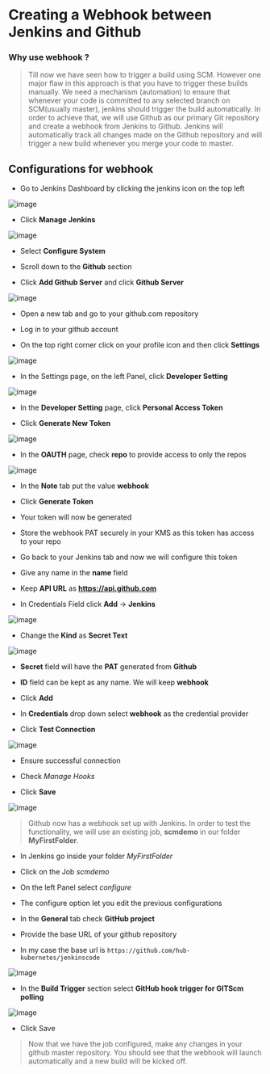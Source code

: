 # Creating a Webhook between Jenkins and Github

### Why use webhook ? 

> Till now we have seen how to trigger a build using SCM. However one major flaw in this approach is that you have to trigger these builds manually. We need a mechanism (automation) to ensure that whenever your code is committed to any selected branch on SCM(usually master), jenkins should trigger the build automatically. In order to achieve that, we will use Github as our primary Git repository and create a webhook from Jenkins to Github. Jenkins will automatically track all changes made on the Github repository and will trigger a new build whenever you merge your code to master. 

## Configurations for webhook 

* Go to Jenkins Dashboard by clicking the jenkins icon on the top left 

![image](https://user-images.githubusercontent.com/44743158/63161808-9a418000-c03e-11e9-9027-dfb50b483083.png)

* Click **Manage Jenkins**

![image](https://user-images.githubusercontent.com/44743158/63161890-d07eff80-c03e-11e9-9daf-fdae452121a3.png)

* Select **Configure System** 

* Scroll down to the **Github** section 

* Click **Add Github Server** and click **Github Server** 

![image](https://user-images.githubusercontent.com/44743158/63162022-28b60180-c03f-11e9-8cec-e63dbbe4ffcc.png)

* Open a new tab and go to your github.com repository

* Log in to your github account 

* On the top right corner click on your profile icon and then click **Settings**

![image](https://user-images.githubusercontent.com/44743158/63162230-a11cc280-c03f-11e9-8e43-2f639577a368.png)

* In the Settings page, on the left Panel, click **Developer Setting** 

![image](https://user-images.githubusercontent.com/44743158/63162328-e17c4080-c03f-11e9-91a9-f27cd754bea8.png)


* In the **Developer Setting** page, click **Personal Access Token** 

* Click **Generate New Token** 

![image](https://user-images.githubusercontent.com/44743158/63162471-391aac00-c040-11e9-8eab-806736353d38.png)

* In the **OAUTH** page, check **repo** to provide access to only the repos 

![image](https://user-images.githubusercontent.com/44743158/63163211-6d8f6780-c042-11e9-9dfd-3a3e2b758a5e.png)

* In the **Note** tab put the value **webhook**

* Click **Generate Token**

* Your token will now be generated 

* Store the webhook PAT securely in your KMS as this token has access to your repo 

* Go back to your Jenkins tab and now we will configure this token

* Give any name in the **name** field 

* Keep **API URL** as **https://api.github.com**

* In Credentials Field click **Add** -> **Jenkins** 

![image](https://user-images.githubusercontent.com/44743158/63163625-8a786a80-c043-11e9-9422-68539e5ae935.png)

* Change the **Kind** as **Secret Text** 

![image](https://user-images.githubusercontent.com/44743158/63163700-cf9c9c80-c043-11e9-9e65-cab4803eb9b0.png)

* **Secret** field will have the **PAT** generated from **Github** 

* **ID** field can be kept as any name. We will keep **webhook**

* Click **Add** 

* In **Credentials** drop down select **webhook** as the credential provider

* Click **Test Connection**

![image](https://user-images.githubusercontent.com/44743158/63163902-56517980-c044-11e9-9b4c-e48fab3138ec.png)

* Ensure successful connection 

* Check *Manage Hooks* 

* Click **Save** 

![image](https://user-images.githubusercontent.com/44743158/63163995-a03a5f80-c044-11e9-8cf5-3bcaf3dd5848.png)


> Github now has a webhook set up with Jenkins. In order to test the functionality, we will use an existing job, **scmdemo** in our folder **MyFirstFolder**. 

* In Jenkins go inside your folder *MyFirstFolder* 

* Click on the Job *scmdemo* 

* On the left Panel select *configure* 

* The configure option let you edit the previous configurations 

* In the **General** tab check **GitHub project** 

* Provide the base URL of your github repository 

* In my case the base url is `https://github.com/hub-kubernetes/jenkinscode`

![image](https://user-images.githubusercontent.com/44743158/63164286-96fdc280-c045-11e9-9d75-c8f3c127da3c.png)

* In the **Build Trigger** section  select **GitHub hook trigger for GITScm polling**

![image](https://user-images.githubusercontent.com/44743158/63164326-bac10880-c045-11e9-9b06-019a15eac94d.png)

* Click Save

> Now that we have the job configured, make any changes in your github master repository. You should see that the webhook will launch automatically and a new build will be kicked off. 